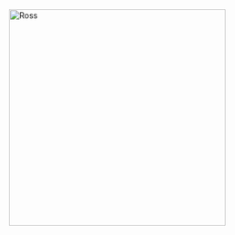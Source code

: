 

<img align="right" alt="Ross" width="380px" src="https://media.giphy.com/media/rYEAkYihZsyWs/giphy.gif" />





[//]: # "These are reference links used in the body of this note and get stripped out when the markdown processor does its job. There is no need to format nicely because it shouldn't be seen. Thanks SO - http://stackoverflow.com/questions/4823468/store-comments-in-markdown-syntax"


